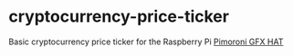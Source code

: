 # cryptocurrency-price-ticker

Basic cryptocurrency price ticker for the Raspberry Pi [Pimoroni GFX HAT](https://shop.pimoroni.com/products/gfx-hat)
